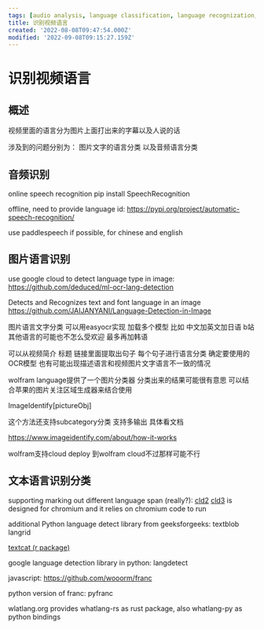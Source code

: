 ```yaml
---
tags: [audio analysis, language classification, language recognization, localization, OCR, pyjom, speech recognization]
title: 识别视频语言
created: '2022-08-08T09:47:54.000Z'
modified: '2022-09-08T09:15:27.159Z'
---
```


# 识别视频语言

## 概述

视频里面的语言分为图片上面打出来的字幕以及人说的话

涉及到的问题分别为： 图片文字的语言分类 以及音频语言分类

## 音频识别

online speech recognition
pip install SpeechRecognition

offline, need to provide language id:
https://pypi.org/project/automatic-speech-recognition/

use paddlespeech if possible, for chinese and english

## 图片语言识别

use google cloud to detect language type in image:
https://github.com/deduced/ml-ocr-lang-detection

Detects and Recognizes text and font language in an image
https://github.com/JAIJANYANI/Language-Detection-in-Image

图片语言文字分类 可以用easyocr实现 加载多个模型 比如 中文加英文加日语 b站其他语言的可能也不怎么受欢迎 最多再加韩语

可以从视频简介 标题 链接里面提取出句子 每个句子进行语言分类 确定要使用的OCR模型 也有可能出现描述语言和视频图片文字语言不一致的情况

wolfram language提供了一个图片分类器 分类出来的结果可能很有意思 可以结合苹果的图片关注区域生成器来结合使用

ImageIdentify[pictureObj]

这个方法还支持subcategory分类 支持多输出 具体看文档

https://www.imageidentify.com/about/how-it-works

wolfram支持cloud deploy 到wolfram cloud不过那样可能不行

## 文本语言识别分类

supporting marking out different language span (really?):
[cld2]()
[cld3](https://github.com/google/cld3) is designed for chromium and it relies on chromium code to run

additional Python language detect library from geeksforgeeks:
textblob
langrid

[textcat (r package)](https://cran.r-project.org/package=textcat)

google language detection library in python: langdetect

javascript:
https://github.com/wooorm/franc

python version of franc:
pyfranc

wlatlang.org provides whatlang-rs as rust package, also whatlang-py as python bindings
